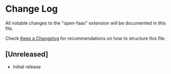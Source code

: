 # Change Log

All notable changes to the "open-faas" extension will be documented in this file.

Check [Keep a Changelog](http://keepachangelog.com/) for recommendations on how to structure this file.

## [Unreleased]

- Initial release